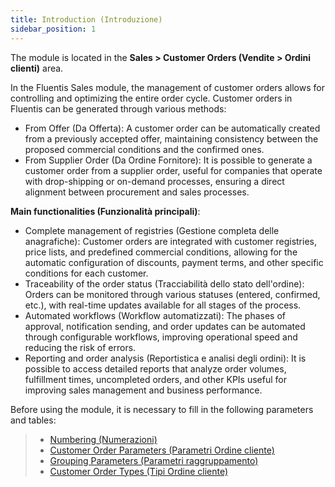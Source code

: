 ```yaml
---
title: Introduction (Introduzione)
sidebar_position: 1
---
```


The module is located in the **Sales > Customer Orders (Vendite > Ordini clienti)** area.

In the Fluentis Sales module, the management of customer orders allows for controlling and optimizing the entire order cycle. Customer orders in Fluentis can be generated through various methods:

- From Offer (Da Offerta): A customer order can be automatically created from a previously accepted offer, maintaining consistency between the proposed commercial conditions and the confirmed ones.
- From Supplier Order (Da Ordine Fornitore): It is possible to generate a customer order from a supplier order, useful for companies that operate with drop-shipping or on-demand processes, ensuring a direct alignment between procurement and sales processes.

**Main functionalities (Funzionalità principali)**:
- Complete management of registries (Gestione completa delle anagrafiche): Customer orders are integrated with customer registries, price lists, and predefined commercial conditions, allowing for the automatic configuration of discounts, payment terms, and other specific conditions for each customer.
- Traceability of the order status (Tracciabilità dello stato dell'ordine): Orders can be monitored through various statuses (entered, confirmed, etc.), with real-time updates available for all stages of the process.
- Automated workflows (Workflow automatizzati): The phases of approval, notification sending, and order updates can be automated through configurable workflows, improving operational speed and reducing the risk of errors.
- Reporting and order analysis (Reportistica e analisi degli ordini): It is possible to access detailed reports that analyze order volumes, fulfillment times, uncompleted orders, and other KPIs useful for improving sales management and business performance.

Before using the module, it is necessary to fill in the following parameters and tables:      
> - [Numbering (Numerazioni)](/docs/configurations/tables/fluentis-numerations)    
> - [Customer Order Parameters (Parametri Ordine cliente)](/docs/configurations/parameters/sales/sales-orders-parameters)     
> - [Grouping Parameters (Parametri raggruppamento)](/docs/configurations/parameters/sales/orders-grouping)     
> - [Customer Order Types (Tipi Ordine cliente)](/docs/configurations/tables/sales/sales-order-types)